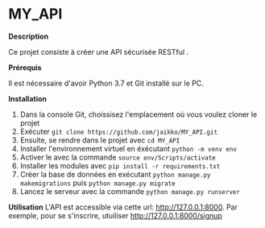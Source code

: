 # MY_API

**Description** 

Ce projet consiste à créer une API sécurisée RESTful .

**Prérequis**

Il est nécessaire d'avoir Python 3.7 et Git installé sur le PC.

**Installation**

1. Dans la console Git, choissisez l'emplacement où vous voulez cloner le projet
2. Exécuter  ``` git clone https://github.com/jaikko/MY_API.git ```
3. Ensuite, se rendre dans le projet avec ``` cd MY_API ```
4. Installer l'environnement virtuel en éxécutant ``` python -m venv env ```
5. Activer le avec la commande   ``` source env/Scripts/activate ```
6. Installer les modules avec  ```pip install -r requirements.txt ```
7. Créer la base de données en exécutant ``` python manage.py makemigrations ``` puis ``` python manage.py migrate ```
8. Lancez le serveur avec la commande ```python manage.py runserver```

**Utilisation**
L'API est accessible via cette url: http://127.0.0.1:8000. Par exemple, pour se s'inscrire, utuiliser http://127.0.0.1:8000/signup
